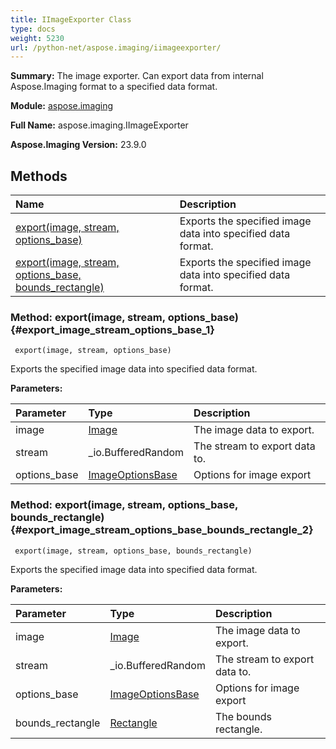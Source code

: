 ```yaml
---
title: IImageExporter Class
type: docs
weight: 5230
url: /python-net/aspose.imaging/iimageexporter/
---
```


**Summary:** The image exporter. Can export data from internal Aspose.Imaging format to a specified data format.

**Module:** [aspose.imaging](/imaging/python-net/aspose.imaging/)

**Full Name:** aspose.imaging.IImageExporter

**Aspose.Imaging Version:** 23.9.0

## **Methods**
| **Name** | **Description** |
| :- | :- |
| [export(image, stream, options_base)](#export_image_stream_options_base_1) | Exports the specified image data into specified data format. |
| [export(image, stream, options_base, bounds_rectangle)](#export_image_stream_options_base_bounds_rectangle_2) | Exports the specified image data into specified data format. |


### Method: export(image, stream, options_base) {#export_image_stream_options_base_1}


```
 export(image, stream, options_base) 
```

Exports the specified image data into specified data format.

**Parameters:**

| Parameter | Type | Description |
| :- | :- | :- |
| image | [Image](/imaging/python-net/aspose.imaging/image) | The image data to export. |
| stream | _io.BufferedRandom | The stream to export data to. |
| options_base | [ImageOptionsBase](/imaging/python-net/aspose.imaging/imageoptionsbase) | Options for image export |

### Method: export(image, stream, options_base, bounds_rectangle) {#export_image_stream_options_base_bounds_rectangle_2}


```
 export(image, stream, options_base, bounds_rectangle) 
```

Exports the specified image data into specified data format.

**Parameters:**

| Parameter | Type | Description |
| :- | :- | :- |
| image | [Image](/imaging/python-net/aspose.imaging/image) | The image data to export. |
| stream | _io.BufferedRandom | The stream to export data to. |
| options_base | [ImageOptionsBase](/imaging/python-net/aspose.imaging/imageoptionsbase) | Options for image export |
| bounds_rectangle | [Rectangle](/imaging/python-net/aspose.imaging/rectangle) | The bounds rectangle. |

